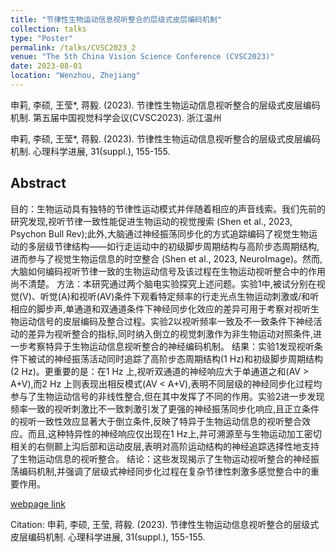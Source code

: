 ```yaml
---
title: "节律性生物运动信息视听整合的层级式皮层编码机制"
collection: talks
type: "Poster"
permalink: /talks/CVSC2023_2
venue: "The 5th China Vision Science Conference (CVSC2023)"
date: 2023-08-01
location: "Wenzhou, Zhejiang"
---
```

申莉, 李硕, 王莹*, 蒋毅. (2023). 节律性生物运动信息视听整合的层级式皮层编码机制. 第五届中国视觉科学会议(CVSC2023). 浙江温州

申莉, 李硕, 王莹*, 蒋毅. (2023). 节律性生物运动信息视听整合的层级式皮层编码机制. 心理科学进展, 31(suppl.), 155-155.

## Abstract
目的：生物运动具有独特的节律性运动模式并伴随着相应的声音线索。我们先前的研究发现,视听节律一致性能促进生物运动的视觉搜索 (Shen et al., 2023, Psychon Bull Rev);此外,大脑通过神经振荡同步化的方式追踪编码了视觉生物运动的多层级节律结构——如行走运动中的初级脚步周期结构与高阶步态周期结构,进而参与了视觉生物运信息的时空整合 (Shen et al., 2023, NeuroImage)。然而,大脑如何编码视听节律一致的生物运动信号及该过程在生物运动视听整合中的作用尚不清楚。
方法：本研究通过两个脑电实验探究上述问题。实验1中,被试分别在视觉(V)、听觉(A)和视听(AV)条件下观看特定频率的行走光点生物运动刺激或/和听相应的脚步声,单通道和双通道条件下神经同步化效应的差异可用于考察对视听生物运动信号的皮层编码及整合过程。实验2以视听频率一致及不一致条件下神经活动的差异为视听整合的指标,同时纳入倒立的视觉刺激作为非生物运动对照条件,进一步考察特异于生物运动信息视听整合的神经编码机制。
结果：实验1发现视听条件下被试的神经振荡活动同时追踪了高阶步态周期结构(1 Hz)和初级脚步周期结构(2 Hz)。更重要的是：在1 Hz 上,视听双通道的神经响应大于单通道之和(AV > A+V),而2 Hz 上则表现出相反模式(AV < A+V),表明不同层级的神经同步化过程均参与了生物运动信号的非线性整合,但在其中发挥了不同的作用。实验2进一步发现频率一致的视听刺激比不一致刺激引发了更强的神经振荡同步化响应,且正立条件的视听一致性效应显著大于倒立条件,反映了特异于生物运动信息的视听整合效应。而且,这种特异性的神经响应仅出现在1 Hz上,并可溯源至与生物运动加工密切相关的右侧颞上沟后部和运动皮层,表明对高阶运动结构的神经追踪选择性地支持了生物运动信息的视听整合。
结论：这些发现揭示了生物运动视听整合的神经振荡编码机制,并强调了层级式神经同步化过程在复杂节律性刺激多感觉整合中的重要作用。

[webpage link](https://journal.psych.ac.cn/xlkxjz/CN/Y2023/V31/Isuppl./155)

Citation: 申莉, 李硕, 王莹, 蒋毅. (2023). 节律性生物运动信息视听整合的层级式皮层编码机制. 心理科学进展, 31(suppl.), 155-155.
